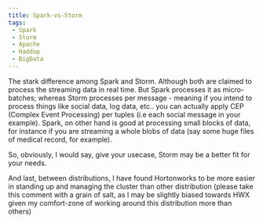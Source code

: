 ```yaml
---
title: Spark-vs-Storm
tags:
 - Spark
 - Storm
 - Apache
 - Haddop
 - BigData
---
```

The stark difference among Spark and Storm. Although both are claimed to process the streaming data in real time. But Spark processes it as micro-batches; whereas Storm processes per message - meaning if you intend to process things like social data, log data, etc.. you can actually apply CEP (Complex Event Processing) per tuples (i.e each social message in your example).  Spark, on other hand is good at processing small blocks of data, for instance if you are streaming a whole blobs of data (say some huge files of medical record, for example).

So, obviously, I would say, give your usecase, Storm may be a better fit for your needs.

And last, between distributions, I have found Hortonworks to be more easier in standing up and managing the cluster than other distribution (please take this comment with a grain of salt, as I may be slightly biased towards HWX given my comfort-zone of working around this distribution more than others)
